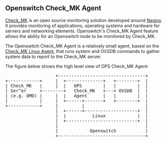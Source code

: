 Openswitch Check_MK Agent
--------------------
[Check_MK][1] is an open source monitoring solution developed around [Nagios][2]. It provides monitoring of applications, operating systems and hardware for servers and networking elements. Openswitch's Check_MK Agent feature allows the ability for an Openswitch node to be monitored by Check_MK.

The Openswitch Check_MK Agent is a relatively small agent, based on the [Check_MK Linux Agent][3],  that runs system and OVSDB commands to gather system data to report to the Check_MK server.

The figure below shows the high level view of OPS Check_MK Agent:
<pre>
                   +---------------------------------+
+------------+     |  +--------------+   +--------+  |
| Check_MK   |     |  |   OPS        |   |        |  |
| Ser^er     +--------+   Check_MK   +---+ OVSDB  |  |
| (e.g. OMD) |     |  |   Agent      |   |        |  |
|            |     |  +------+-------+   +--------+  |
+------------+     |         |                       |
                   |  +------+--------------------+  |
                   |  |          Linux            |  |
                   |  +---------------------------+  |
                   |                                 |
                   |            Openswitch           |
                   +---------------------------------+
</pre>
                                                                                         
[1]: https://mathias-kettner.de/check_mk.html
[2]: https://www.nagios.org/
[3]: https://mathias-kettner.de/checkmk_linuxagent.html
